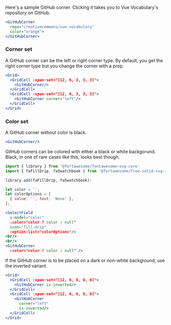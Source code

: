 Here's a sample GitHub corner. Clicking it takes you to Vue Vocabulary's
repository on GitHub.

```jsx
<GitHubCorner 
  repo="creativecommons/vue-vocabulary"
  color="orange"> 
</GitHubCorner>
```

### Corner set

A GitHub corner can be the left or right corner type. By default, you get the
right corner type but you change the corner with a prop.

```jsx
<Grid>
  <GridCell :span-set="[12, 6, 3, 3, 3]">
    <GitHubCorner/> 
  </GridCell>
  <GridCell :span-set="[12, 6, 3, 3, 3]">
    <GitHubCorner corner="left"/>
  </GridCell>
</Grid>
```

### Color set

A GitHub corner without color is black.

```jsx
<GitHubCorner/> 
```

GitHub corners can be colored with either a black or white backgorund. 
Black, in one of rare cases like this, looks best though.

```jsx
import { library } from '@fortawesome/fontawesome-svg-core'
import { faFillDrip, faSwatchbook } from '@fortawesome/free-solid-svg-icons'

library.add(faFillDrip, faSwatchbook);

let color = '';
let colorOptions = [
  { value: '', text: 'None' },
];

<SelectField
  v-model="color"
  :color="color ? color : null"
  icon="fill-drip"
  :option-list="colorOptions"/>
<br/>
<br/>
<GitHubCorner  
  :color="color ? color : null" />
```

If the GitHub corner is to be placed on a dark or non-white background, use the 
inverted variant.

```jsx { "props": { "className": "dark-background" } }
<Grid>
  <GridCell :span-set="[12, 6, 6, 6, 6]">
    <GitHubCorner is-inverted/>
  </GridCell>
  <GridCell :span-set="[12, 6, 6, 6, 6]">
    <GitHubCorner
      corner="left"
      is-inverted/>
  </GridCell>
</Grid>
```
